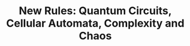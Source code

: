 ---
title: "New Rules: Quantum Circuits, Cellular Automata, Complexity and Chaos"
event: TCM graduate lectures
summary: Aspen Colloquium on Quantum Circuits
authors: [Austen Lamacraft]
tags: []
categories: []
all_day: false
publishDate: 2022-06-07T00:00:00Z
slides: new-rules
draft: true
---